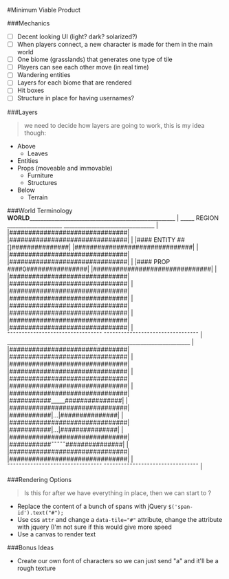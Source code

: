 #Minimum Viable Product

###Mechanics
 * [ ] Decent looking UI (light? dark? solarized?)  
 * [ ] When players connect, a new character is made for them in the main world  
 * [ ] One biome (grasslands) that generates one type of tile  
 * [ ] Players can see each other move (in real time)  
 * [ ] Wandering entities
 * [ ] Layers for each biome that are rendered
 * [ ] Hit boxes
 * [ ] Structure in place for having usernames?

###Layers
> we need to decide how layers are going to work, this is my idea though:  

 * Above 
    *  Leaves
 * Entities  
 * Props (moveable and immovable)  
    * Furniture
    * Structures
 * Below  
    * Terrain

###World Terminology
    ______WORLD___________________________________________________________
                                                                          |
    _____ REGION ____________________ _________________________________   |
    |###############################| |###############################|   |
    |#### ENTITY ##[]###############| |###############################|   |
    |###############################| |###############################|   |
    |#### PROP ####0################| |###############################|   |
    |###############################| |###############################|   |
    |###############################| |###############################|   |
    |###############################| |###############################|   |
    |###############################| |###############################|   |
    ¯¯¯¯¯¯¯¯¯¯¯¯¯¯¯¯¯¯¯¯¯¯¯¯¯¯¯¯¯¯¯¯¯ ¯¯¯¯¯¯¯¯¯¯¯¯¯¯¯¯¯¯¯¯¯¯¯¯¯¯¯¯¯¯¯¯¯   |
    _________________________________ _________________________________   |
    |###############################| |###############################|   |
    |###############################| |###############################|   |
    |###############################| |###############################|   |
    |###############################| |###########_____###############|   |
    |###############################| |###########|...|###############|   |
    |###############################| |###########|...|###############|   |
    |###############################| |###########¯¯¯¯¯###############|   |
    |###############################| |###############################|   |
    ¯¯¯¯¯¯¯¯¯¯¯¯¯¯¯¯¯¯¯¯¯¯¯¯¯¯¯¯¯¯¯¯¯ ¯¯¯¯¯¯¯¯¯¯¯¯¯¯¯¯¯¯¯¯¯¯¯¯¯¯¯¯¯¯¯¯¯   |

###Rendering Options
> Is this for after we have everything in place, then we can start to ?

 * Replace the content of a bunch of spans with jQuery `$('span-id').text("#");`
 * Use css `attr` and change a `data-tile="#"` attribute, change the attribute with jquery (I'm not sure if this would give more speed
 * Use a canvas to render text

###Bonus Ideas
 * Create our own font of characters so we can just send "a" and it'll be a rough texture


